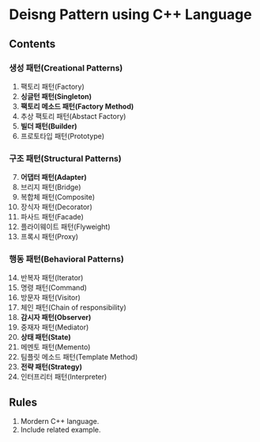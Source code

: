 # Deisng Pattern using C++ Language

## Contents

### **생성 패턴(Creational Patterns)**
1. 팩토리 패턴(Factory)
2. **싱글턴 패턴(Singleton)**
3. **팩토리 메소드 패턴(Factory Method)**
4. 추상 팩토리 패턴(Abstact Factory)
5. **빌더 패턴(Builder)**
6. 프로토타입 패턴(Prototype)
### **구조 패턴(Structural Patterns)**
7. **어댑터 패턴(Adapter)**
8. 브리지 패턴(Bridge)
9. 복합체 패턴(Composite)
10. 장식자 패턴(Decorator)
11. 파사드 패턴(Facade)
12. 플라이웨이트 패턴(Flyweight)
13. 프록시 패턴(Proxy)
### **행동 패턴(Behavioral Patterns)**
14. 반복자 패턴(Iterator)
15. 명령 패턴(Command)
16. 방문자 패턴(Visitor)
17. 체인 패턴(Chain of responsibility)
18. **감시자 패턴(Observer)**
19. 중재자 패턴(Mediator)
20. **상태 패턴(State)**
21. 메멘토 패턴(Memento)
22. 팀플릿 메소드 패턴(Template Method)
23. **전략 패턴(Strategy)**
24. 인터프리터 패턴(Interpreter)

## Rules

1. Mordern C++ language.
2. Include related example.
